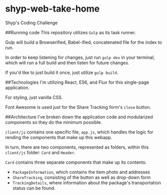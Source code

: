 # shyp-web-take-home
Shyp's Coding Challenge

##Running code
This repository utilizes `Gulp` as its task runner.

Gulp will build a Browserified, Babel-ified, concatenated file for the index to run.

In order to keep listening for changes, just run `gulp dev` in your terminal, which will run a full build and then listen for future changes.

If you'd like to just build it once, just utilize `gulp build`.

##Technologies
I'm utilizing React, ES6, and Flux for this single-page application.

For styling, just vanilla CSS.

Font Awesome is used just for the Share Tracking form's `close` button.

##Architecture
I've broken down the application code and modularized components so they do the minimum possible.

`client/js` contains one specific file, `app.js`, which handles the logic for rending the components that make up this webapp.

In turn, there are two components, represented as folders, within this `client/js` folder: `Card` and `Header`.

`Card` contains three separate components that make up its contents:

+ `PackageInformation`, which contains the item photo and addresses
+ `ShareTracking`, consisting of the button as well as drop-down form
+ `TrackingDetails`, where information about the package's transportation status can be found.